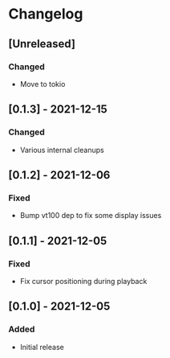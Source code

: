 # Changelog

## [Unreleased]

### Changed

* Move to tokio

## [0.1.3] - 2021-12-15

### Changed

* Various internal cleanups

## [0.1.2] - 2021-12-06

### Fixed

* Bump vt100 dep to fix some display issues

## [0.1.1] - 2021-12-05

### Fixed

* Fix cursor positioning during playback

## [0.1.0] - 2021-12-05

### Added

* Initial release
